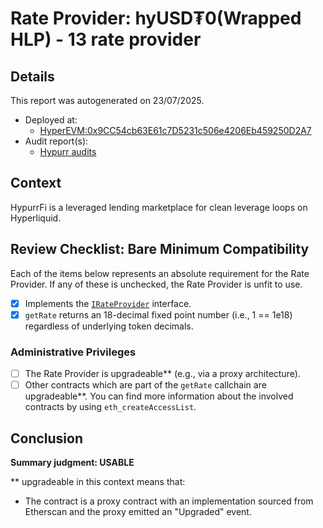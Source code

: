 
# Rate Provider: hyUSD₮0(Wrapped HLP) - 13 rate provider

## Details
This report was autogenerated on 23/07/2025.

- Deployed at:
    - [HyperEVM:0x9CC54cb63E61c7D5231c506e4206Eb459250D2A7](https://hyperevmscan.com/address/0x9CC54cb63E61c7D5231c506e4206Eb459250D2A7)
- Audit report(s):
    - [Hypurr audits](https://docs.hypurr.fi/introduction/security)

## Context
HypurrFi is a leveraged lending marketplace for clean leverage loops on Hyperliquid.

## Review Checklist: Bare Minimum Compatibility
Each of the items below represents an absolute requirement for the Rate Provider. If any of these is unchecked, the Rate Provider is unfit to use.

- [x] Implements the [`IRateProvider`](https://github.com/balancer/balancer-v2-monorepo/blob/bc3b3fee6e13e01d2efe610ed8118fdb74dfc1f2/pkg/interfaces/contracts/pool-utils/IRateProvider.sol) interface.
- [x] `getRate` returns an 18-decimal fixed point number (i.e., 1 == 1e18) regardless of underlying token decimals.

### Administrative Privileges
- [ ] The Rate Provider is upgradeable** (e.g., via a proxy architecture).
- [ ] Other contracts which are part of the `getRate` callchain are upgradeable**. You can find more information about the involved contracts by using `eth_createAccessList`.

## Conclusion
**Summary judgment: USABLE**

** upgradeable in this context means that:
- The contract is a proxy contract with an implementation sourced from Etherscan and the proxy emitted an "Upgraded" event.
    
